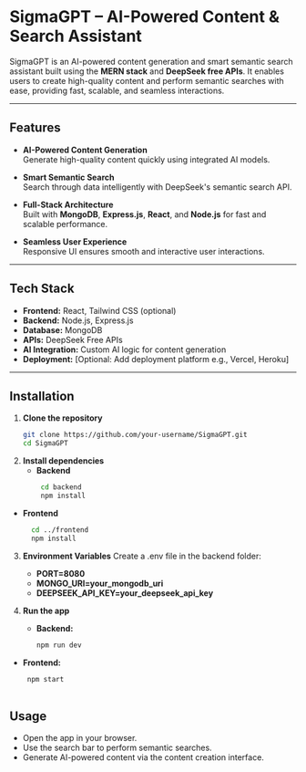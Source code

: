 # SigmaGPT – AI-Powered Content & Search Assistant

SigmaGPT is an AI-powered content generation and smart semantic search assistant built using the **MERN stack** and **DeepSeek free APIs**. It enables users to create high-quality content and perform semantic searches with ease, providing fast, scalable, and seamless interactions.

---

## Features

- **AI-Powered Content Generation**  
  Generate high-quality content quickly using integrated AI models.

- **Smart Semantic Search**  
  Search through data intelligently with DeepSeek's semantic search API.

- **Full-Stack Architecture**  
  Built with **MongoDB**, **Express.js**, **React**, and **Node.js** for fast and scalable performance.

- **Seamless User Experience**  
  Responsive UI ensures smooth and interactive user interactions.

---

## Tech Stack

- **Frontend:** React, Tailwind CSS (optional)
- **Backend:** Node.js, Express.js
- **Database:** MongoDB
- **APIs:** DeepSeek Free APIs
- **AI Integration:** Custom AI logic for content generation
- **Deployment:** [Optional: Add deployment platform e.g., Vercel, Heroku]

---

## Installation

1. **Clone the repository**  
   ```bash
   git clone https://github.com/your-username/SigmaGPT.git
   cd SigmaGPT
2. **Install dependencies**
   - **Backend**
     ```bash
      cd backend
      npm install
     
  - **Frontend**
    ```bash
      cd ../frontend
      npm install


3. **Environment Variables**
Create a .env file in the backend folder:

    - **PORT=8080**
    - **MONGO_URI=your_mongodb_uri**
    - **DEEPSEEK_API_KEY=your_deepseek_api_key**
  
4. **Run the app**
   - **Backend:**
     ```bash
     npm run dev

  - **Frontend:**
     ```bash
      npm start
       
## Usage

  - Open the app in your browser.
  - Use the search bar to perform semantic searches.
  - Generate AI-powered content via the content creation interface.
